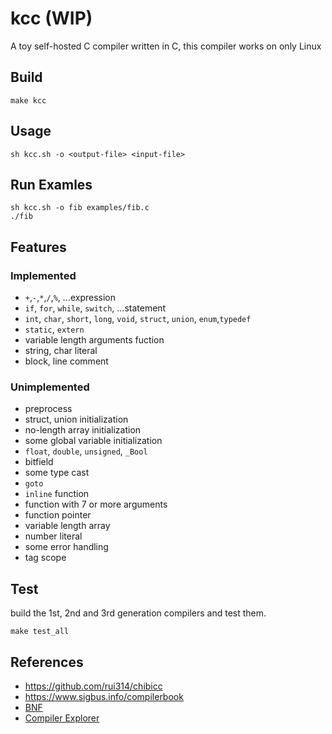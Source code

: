 # kcc (WIP)

A toy self-hosted C compiler written in C, this compiler works on only Linux

## Build
```
make kcc
```

## Usage
```
sh kcc.sh -o <output-file> <input-file>
```

## Run Examles
```
sh kcc.sh -o fib examples/fib.c
./fib
```

## Features
### Implemented
+ `+`,`-`,`*`,`/`,`%`, ...expression
+ `if`, `for`, `while`, `switch`, ...statement
+ `int`, `char`, `short`, `long`, `void`, `struct`, `union`, `enum`,`typedef`
+ `static`, `extern`
+ variable length arguments fuction
+ string, char literal
+ block, line comment

### Unimplemented
+ preprocess
+ struct, union initialization
+ no-length array initialization
+ some global variable initialization
+ `float`, `double`, `unsigned`, `_Bool`
+ bitfield
+ some type cast
+ `goto`
+ `inline` function
+ function with 7 or more arguments
+ function pointer
+ variable length array
+ number literal
+ some error handling
+ tag scope

## Test
build the 1st, 2nd and 3rd generation compilers and test them.
```
make test_all
```

## References
+ https://github.com/rui314/chibicc
+ https://www.sigbus.info/compilerbook
+ [BNF](https://cs.wmich.edu/~gupta/teaching/cs4850/sumII06/The%20syntax%20of%20C%20in%20Backus-Naur%20form.htm)
+ [Compiler Explorer](https://godbolt.org/)